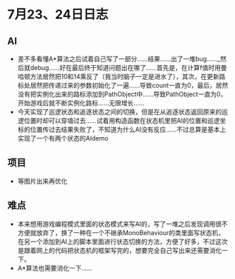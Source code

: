 # 7月23、24日日志

## AI 

* 差不多看懂A*算法之后试着自己写了一部分……结果……出了一堆bug……_然后就debug……好在最后终于知道问题出在哪了……首先是，在计算f值时用曼哈顿方法居然把10和14乘反了（我当时脑子一定是进水了），其次，在更新路标处居然把传递过来的参数初始化了一遍……导致count一直为0，最后，居然没有把实例化出来的路标添加到PathObject中……导致PathObject一直为0，开始游戏后就不断实例化路标……无限增长……
* 今天实现了巡逻状态和追逐状态之间的切换，但是在从追逐状态返回原来的巡逻位置时却可以穿墙过去……试着用构造函数在状态机里把AI的位置和巡逻坐标的位置传过去结果失败了，不知道为什么AI没有反应……不过总算是基本上实现了一个有两个状态的AIdemo 

## 项目

* 等图片出来再优化 

## 难点

* 本来想用游戏编程模式里面的状态模式来写AI的，写了一堆之后发现调用很不方便就放弃了，换了一种在一个不继承MonoBehaviour的类里面写状态机，在另一个添加到AI上的脚本里面进行状态切换的方法，方便了好多，不过这次是跟着网上的代码把状态机的框架写完的，想要完全自己写出来还需要消化一下。
* A*算法也需要消化一下……

